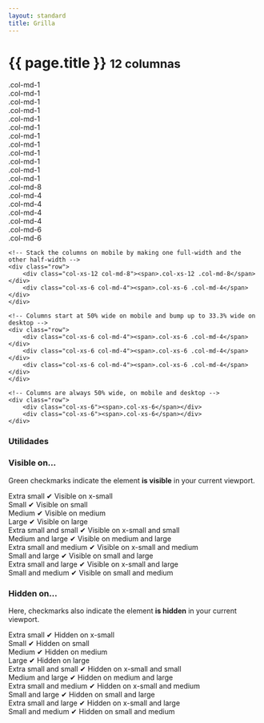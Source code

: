 ```yaml
---
layout: standard
title: Grilla
---
```


<div class="page-header">
	<h1>{{ page.title }} <small>12 columnas</small></h1>
</div>

<div class='show-grid'>
	<div class="row">
		<div class="col-md-1"><span>.col-md-1</span></div>
		<div class="col-md-1"><span>.col-md-1</span></div>
		<div class="col-md-1"><span>.col-md-1</span></div>
		<div class="col-md-1"><span>.col-md-1</span></div>
		<div class="col-md-1"><span>.col-md-1</span></div>
		<div class="col-md-1"><span>.col-md-1</span></div>
		<div class="col-md-1"><span>.col-md-1</span></div>
		<div class="col-md-1"><span>.col-md-1</span></div>
		<div class="col-md-1"><span>.col-md-1</span></div>
		<div class="col-md-1"><span>.col-md-1</span></div>
		<div class="col-md-1"><span>.col-md-1</span></div>
		<div class="col-md-1"><span>.col-md-1</span></div>
	</div>
	<div class="row">
		<div class="col-md-8"><span>.col-md-8</span></div>
		<div class="col-md-4"><span>.col-md-4</span></div>
	</div>
	<div class="row">
		<div class="col-md-4"><span>.col-md-4</span></div>
		<div class="col-md-4"><span>.col-md-4</span></div>
		<div class="col-md-4"><span>.col-md-4</span></div>
	</div>
	<div class="row">
		<div class="col-md-6"><span>.col-md-6</span></div>
		<div class="col-md-6"><span>.col-md-6</span></div>
	</div>

	<!-- Stack the columns on mobile by making one full-width and the other half-width -->
	<div class="row">
		<div class="col-xs-12 col-md-8"><span>.col-xs-12 .col-md-8</span></div>
		<div class="col-xs-6 col-md-4"><span>.col-xs-6 .col-md-4</span></div>
	</div>

	<!-- Columns start at 50% wide on mobile and bump up to 33.3% wide on desktop -->
	<div class="row">
		<div class="col-xs-6 col-md-4"><span>.col-xs-6 .col-md-4</span></div>
		<div class="col-xs-6 col-md-4"><span>.col-xs-6 .col-md-4</span></div>
		<div class="col-xs-6 col-md-4"><span>.col-xs-6 .col-md-4</span></div>
	</div>

	<!-- Columns are always 50% wide, on mobile and desktop -->
	<div class="row">
		<div class="col-xs-6"><span>.col-xs-6</span></div>
		<div class="col-xs-6"><span>.col-xs-6</span></div>
	</div>


<h3 class='uc blue'>Utilidades</h3>

<h3>Visible on...</h3>
<p>Green checkmarks indicate the element <strong>is visible</strong> in your current viewport.</p>

<div class="row responsive-utilities-test visible-on">
  <div class="col-xs-6 col-sm-3">
    <span class="hidden-xs">Extra small</span>
    <span class="visible-xs">&#10004; Visible on x-small</span>
  </div>
  <div class="col-xs-6 col-sm-3">
    <span class="hidden-sm">Small</span>
    <span class="visible-sm">&#10004; Visible on small</span>
  </div>
  <div class="clearfix visible-xs"></div>
  <div class="col-xs-6 col-sm-3">
    <span class="hidden-md">Medium</span>
    <span class="visible-md">&#10004; Visible on medium</span>
  </div>
  <div class="col-xs-6 col-sm-3">
    <span class="hidden-lg">Large</span>
    <span class="visible-lg">&#10004; Visible on large</span>
  </div>
</div>
<div class="row responsive-utilities-test visible-on">
  <div class="col-xs-6 col-sm-6">
    <span class="hidden-xs hidden-sm">Extra small and small</span>
    <span class="visible-xs visible-sm">&#10004; Visible on x-small and small</span>
  </div>
  <div class="col-xs-6 col-sm-6">
    <span class="hidden-md hidden-lg">Medium and large</span>
    <span class="visible-md visible-lg">&#10004; Visible on medium and large</span>
  </div>
  <div class="clearfix visible-xs"></div>
  <div class="col-xs-6 col-sm-6">
    <span class="hidden-xs hidden-md">Extra small and medium</span>
    <span class="visible-xs visible-md">&#10004; Visible on x-small and medium</span>
  </div>
  <div class="col-xs-6 col-sm-6">
    <span class="hidden-sm hidden-lg">Small and large</span>
    <span class="visible-sm visible-lg">&#10004; Visible on small and large</span>
  </div>
  <div class="clearfix visible-xs"></div>
  <div class="col-xs-6 col-sm-6">
    <span class="hidden-xs hidden-lg">Extra small and large</span>
    <span class="visible-xs visible-lg">&#10004; Visible on x-small and large</span>
  </div>
  <div class="col-xs-6 col-sm-6">
    <span class="hidden-sm hidden-md">Small and medium</span>
    <span class="visible-sm visible-md">&#10004; Visible on small and medium</span>
  </div>
</div>

<h3>Hidden on...</h3>
<p>Here, checkmarks also indicate the element <strong>is hidden</strong> in your current viewport.</p>
<div class="row responsive-utilities-test hidden-on">
  <div class="col-xs-6 col-sm-3">
    <span class="hidden-xs">Extra small</span>
    <span class="visible-xs">&#10004; Hidden on x-small</span>
  </div>
  <div class="col-xs-6 col-sm-3">
    <span class="hidden-sm">Small</span>
    <span class="visible-sm">&#10004; Hidden on small</span>
  </div>
  <div class="clearfix visible-xs"></div>
  <div class="col-xs-6 col-sm-3">
    <span class="hidden-md">Medium</span>
    <span class="visible-md">&#10004; Hidden on medium</span>
  </div>
  <div class="col-xs-6 col-sm-3">
    <span class="hidden-lg">Large</span>
    <span class="visible-lg">&#10004; Hidden on large</span>
  </div>
</div>
<div class="row responsive-utilities-test hidden-on">
  <div class="col-xs-6 col-sm-6">
    <span class="hidden-xs hidden-sm">Extra small and small</span>
    <span class="visible-xs visible-sm">&#10004; Hidden on x-small and small</span>
  </div>
  <div class="col-xs-6 col-sm-6">
    <span class="hidden-md hidden-lg">Medium and large</span>
    <span class="visible-md visible-lg">&#10004; Hidden on medium and large</span>
  </div>
  <div class="clearfix visible-xs"></div>
  <div class="col-xs-6 col-sm-6">
    <span class="hidden-xs hidden-md">Extra small and medium</span>
    <span class="visible-xs visible-md">&#10004; Hidden on x-small and medium</span>
  </div>
  <div class="col-xs-6 col-sm-6">
    <span class="hidden-sm hidden-lg">Small and large</span>
    <span class="visible-sm visible-lg">&#10004; Hidden on small and large</span>
  </div>
  <div class="clearfix visible-xs"></div>
  <div class="col-xs-6 col-sm-6">
    <span class="hidden-xs hidden-lg">Extra small and large</span>
    <span class="visible-xs visible-lg">&#10004; Hidden on x-small and large</span>
  </div>
  <div class="col-xs-6 col-sm-6">
    <span class="hidden-sm hidden-md">Small and medium</span>
    <span class="visible-sm visible-md">&#10004; Hidden on small and medium</span>
  </div>
</div>

</div>

